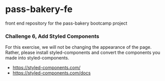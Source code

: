 # pass-bakery-fe
front end repository for the pass-bakery bootcamp project

### Challenge 6, Add Styled Components
For this exercise, we will not be changing the appearance of the page. Rather, please install styled-components and convert the components you made into styled-components.

* https://styled-components.com/
* https://styled-components.com/docs
